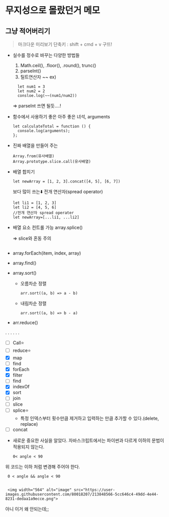 # 무지성으로 몰랐던거 메모
## 그냥 적어버리기
> 마크다운 미리보기 단축키 : shift + cmd + v  구뜨!

- 실수를 정수로 바꾸는 다양한 방법들
  1. Math.ceil(), .floor(), .round(), trunc()
  2. parseInt()
  3. 틸트연산자 ~~
    ex)
    ```
      let num1 = 3
      let num2 = 2
      consloe.log(~~(num1/num2))
    ```
  
  => parseInt 쓰면 될듯....!

- 함수에서 사용하기 좋은 아주 좋은 녀석, arguments
    ```
    let calculateTotal = function () {
      console.log(arguments);
    };
    ```

- 진짜 배열을 만들어 주는 
    ```
    Array.from(유사배열)
    Array.prototype.slice.call(유사배열)
    ```

- 배열 합치기
    ```
    let newArray = [1, 2, 3].concat([4, 5], [6, 7])
    ```

    보다 많이 쓰는⬇️  전개 연산자(spread operator)
    ```
    let li1 = [1, 2, 3]
    let li2 = [4, 5, 6]
    //전개 연산자 spread operater
    let newArray=[...li1, ...li2]
    ```

- 배열 요소 컨트롤 가능 array.splice()
  
  => slice와 혼동 주의

  ```
  
  ```

- array.forEach(item, index, array)
- array.find()
- array.sort()
  - 오름차순 정렬
    ```
    arr.sort((a, b) => a - b)
    ```
  - 내림차순 정렬
    ```
    arr.sort((a, b) => b - a)
    ```
- arr.reduce()




.
.
.
.
.
.
- [ ]  Call⭐️
- [ ]  reduce⭐️
- [x]  map
- [ ]  find
- [x]  forEach
- [x]  filter
- [ ]  find
- [x]  indexOf
- [x]  sort
- [ ]  join
- [ ]  slice
- [ ]  splice⭐️
    - 특정 인덱스부터 횟수만큼 제거하고 입력하는 만큼 추가할 수 있다.(delete, replace)
- [ ]  concat

- 새로운 중요한 사실을 알았다. 자바스크립트에서는 파이썬과 다르게 이하의 문법이 적용되지 않는다.
    ```
    0< angle < 90
    ```
위 코드는 이하 처럼 변경해 주어야 한다.
    
     0 < angle && angle < 90
     
     
     <img width="564" alt="image" src="https://user-images.githubusercontent.com/80018207/213848566-5cc646c4-49dd-4e44-8231-dedaa1a9ecce.png">

아니 이거 왜 안되는데;;
